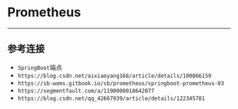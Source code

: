 # Prometheus

---

## 参考连接

- `SpringBoot`端点
- `https://blog.csdn.net/aixiaoyang168/article/details/100866159`
- `https://sb-woms.gitbook.io/sb/prometheus/springboot-prometheus-03`
- `https://segmentfault.com/a/1190000018642077`
- `https://blog.csdn.net/qq_42667939/article/details/122345781`
